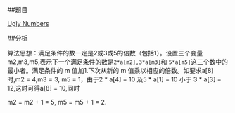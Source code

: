 ##题目

[Ugly Numbers](http://acm.zjut.edu.cn/ShowProblem.aspx?ShowID=1089)

##分析

算法思想：满足条件的数一定是2或3或5的倍数（包括1）。设置三个变量m2,m3,m5,表示下一个满足条件的数是`2*a[m2],3*a[m3]`和 `5*a[m5]`这三个数中的最小者。满足条件的 m 值加1.下次从新的 m 值乘以相应的倍数。如要求a[8]时,m2 = 4,m3 = 3, m5 = 1，由于2 * a[4] = 10 及5 * a[1] = 10 小于 3 * a[3] = 12,这时可得a[8] = 10,同时 

m2 = m2 + 1 = 5, m5 = m5 + 1 = 2.
